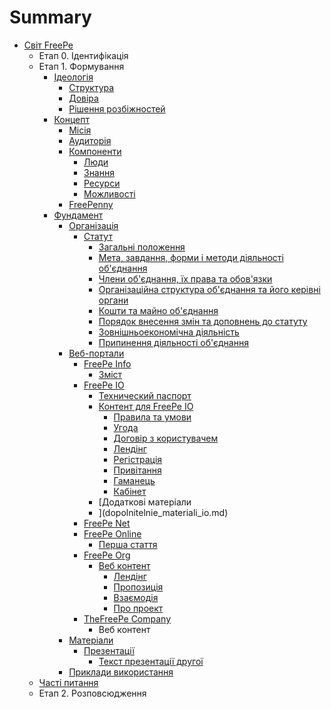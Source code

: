 # Summary

* [Світ FreePe](README.md)
   * Етап 0. Ідентифікація
   * Етап 1. Формування
       * [Ідеологія](ideologya.md)
           * [Структура](struktura.md)
           * [Довіра](dovіra.md)
           * [Рішення розбіжностей](rshennya_rozbzhnostei.md)
       * [Концепт](kontsept.md)
           * [Місія](tsl_ta_perevagi.md)
           * [Аудиторія](auditorya.md)
           * [Компоненти](komponenti.md)
               * [Люди](lyudi.md)
               * [Знання](znannya.md)
               * [Ресурси](resursi.md)
               * [Можливості](mozhlivost.md)
           * [FreePenny](freepenny.md)
       * [Фундамент](realzatsya.md)
           * [Організація](organzatsya.md)
               * [Статут](statut.md)
                   * [Загальні положення](zagaln_polozhennya.md)
                   * [Мета, завдання, форми і методи діяльності об'єднання](meta,_zavdannya,_formi__metodi_lyalnost_obdnannya.md)
                   * [Члени об'єднання, їх права та обов'язки](chleni_obdnannya,_x_prava__obovyazki.md)
                   * [Організаційна структура об'єднання та його керівні органи](organzatsina_struktura_obdnannya_ta_iogo_kervn_org.md)
                   * [Кошти та майно об'єднання](koshti_ta_maino_obdnannya.md)
                   * [Порядок внесення змін та доповнень до статуту](poryadok_vnesennya_zmn_ta_dopovnen_do_statutu.md)
                   * [Зовнішньоекономічна діяльність](zovnshnoekonomchna_dyalnst.md)
                   * [Припинення діяльності об'єднання](pripinennya_dyalnost_obdnannya.md)
           * [Веб-портали](veb-portali.md)
               * [FreePe Info](freepe_info.md)
                   * [Зміст](zmst.md)
               * [FreePe IO](freepe_io.md)
                   * [Технический паспорт](tehnicheskii_pasport.md)
                   * [Контент для FreePe IO](kontent_dlya_freepe_io.md)
                       * [Правила та умови](pravila_i_usloviya.md)
                       * [Угода](soglasheniya.md)
                       * [Договір з користувачем](polzovatelskoe_soglashenie.md)
                       * [Лендінг](lending-io.md)
                       * [Регістрація](registratsiya-io.md)
                       * [Привітання](privetstvie-io.md)
                       * [Гаманець](koshelyok-io.md)
                       * [Кабінет](kabinet-io.md)
                   * [Додаткові матеріали
                   * ](dopolnitelnie_materiali_io.md)
               * [FreePe Net](freepe_net.md)
               * [FreePe Online](freepe_online.md)
                   * [Перша стаття](vvodnaya_statya.md)
               * [FreePe Org](freepe_org.md)
                   * [Веб контент](web_content.md)
                       * [Лендінг](lending.md)
                       * [Пропозиція](propositsiya.md)
                       * [Взаємодія](vzaemodiya.md)
                       * [Про проект](proproekt.md)
               * [TheFreePe Сompany](thefreepecom_content.md)
                   * Веб контент
           * [Матеріали](materialu.md)
               * [Презентації](prezentatsiyi.md)
                   * [Текст презентації другої](tekst_prezentatsii.md)
           * [Приклади використання](prikladi_vikoristannya.md)
   * [Часті питання](pytannya_scho_chasto_zvuchat.md)
   * Етап 2. Розповсюдження

